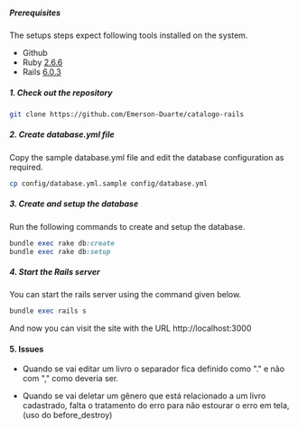 ##### Prerequisites

The setups steps expect following tools installed on the system.

- Github
- Ruby [2.6.6](https://github.com/Emerson-Duarte/catalogo-rails/blob/master/Gemfile#L4)
- Rails [6.0.3](https://github.com/Emerson-Duarte/catalogo-rails/blob/master/Gemfile#L7)

##### 1. Check out the repository

```bash
git clone https://github.com/Emerson-Duarte/catalogo-rails
```

##### 2. Create database.yml file

Copy the sample database.yml file and edit the database configuration as required.

```bash
cp config/database.yml.sample config/database.yml
```

##### 3. Create and setup the database

Run the following commands to create and setup the database.

```ruby
bundle exec rake db:create
bundle exec rake db:setup
```

##### 4. Start the Rails server

You can start the rails server using the command given below.

```ruby
bundle exec rails s
```

And now you can visit the site with the URL http://localhost:3000

#### 5. Issues

* Quando se vai editar um livro o separador fica definido como "." e não com "," como deveria ser.

* Quando se vai deletar um gênero que está relacionado a um livro cadastrado, falta o tratamento do erro para não estourar o erro em tela, (uso do before_destroy) 
